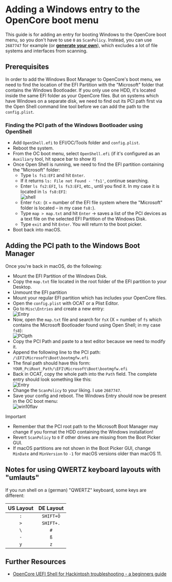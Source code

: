 # Adding a Windows entry to the OpenCore boot menu

This guide is for adding an entry for booting Windows to the OpenCore boot menu, so you don't have to use `0` as `ScanPolicy`. Instead, you can use `2687747` for example (or [**generate your own**](https://oc-scanpolicy.vercel.app/)), which excludes a lot of file systems and interfaces from scanning.

## Prerequisites

In order to add the Windows Boot Manager to OpenCore's boot menu, we need to find the location of the EFI Partition with the "Microsoft" folder that contains the Windows Bootloader. If you only use one HDD, it's located inside the same EFI folder as your OpenCore files. But on systems which have Windows on a separate disk, we need to find out its PCI path first via the Open Shell command line tool before we can add the path to the `config.plist`.

### Finding the PCI path of the Windows Bootloader using OpenShell

- Add `OpenShell.efi` to EFI/OC/Tools folder and `config.plist`.
- Reboot the system.
- From the OC boot menu, select `OpenShell.efi` (if it's configured as an `Auxiliary` tool, hit space bar to show it)
- Once Open Shell is running, we need to find the EFI partition containing the "Microsoft" folder:
	- Type `ls fs1:EFI` and hit `Enter`.
	- If it returns `ls: File not Found - 'fs1'`, continue searching.
	- Enter `ls fs2:EFI`, `ls fs3:EFI`, etc., until you find it. In my case it is located in `ls fs8:EFI`:</br>![shell](https://user-images.githubusercontent.com/76865553/161344509-3f4fe025-c9dc-4a72-acda-a577cf1ec9d4.png)
	- Enter `fsX:` (`X` = number of the EFI file system where the "Microsoft" folder is located – in my case `fs8:`).
	- Type `map > map.txt` and hit `Enter` &rarr; saves a list of the PCI devices as a text file on the selected EFI Partition of the Windows Disk.
	- Type `exit` and hit `Enter`. You will return to the boot picker.
- Boot back into macOS.

## Adding the PCI path to the Windows Boot Manager

Once you're back in macOS, do the following:

- Mount the EFI Partition of the Windows Disk.
- Copy the `map.txt` file located in the root folder of the EFI partition to your Desktop.
- Unmount the EFI partition
- Mount your regular EFI partition which has includes your OpenCore files.
- Open the `config.plist` with OCAT or a Plist Editor.
- Go to `Misc\Entries` and create a new entry:</br>![Entry](https://user-images.githubusercontent.com/76865553/148824089-a50c2167-3396-4e25-85f7-e2d49389bab2.png)
- Now, open the `map.txt` file and search for `fsX` (X = number of `fs` which contains the Microsoft Bootloader found using Open Shell; in my case `fs8`):</br>![PCIpth](https://user-images.githubusercontent.com/76865553/148824135-43e63b09-905f-46df-8e85-6fa8707580ce.png)
- Copy the PCI Path and paste to a text editor because we need to modify it.
- Append the following line to the PCI path: `/\EFI\Microsoft\Boot\bootmgfw.efi`
- The final path should have this form: `YOUR_PciRoot_Path/\EFI\Microsoft\Boot\bootmgfw.efi`
- Back in OCAT, copy the whole path into the `Path` field. The complete entry should look something like this:</br>![Entry](https://user-images.githubusercontent.com/76865553/161345017-a7643182-7899-4538-9c85-183da6a59d41.png)
- Change the `ScanPolicy` to your liking. I use `2687747`.
- Save your config and reboot. The Windows Entry should now be present in the OC boot menu:</br>
![win10flav](https://user-images.githubusercontent.com/76865553/148958994-60379e98-4b84-4e4b-b0d0-e2484813d06b.png)

> [!IMPORTANT]
> 
> - Remember that the PCI root path to the Microsoft Boot Manager may change if you format the HDD containing the Windows installation!
> - Revert `ScanPolicy` to `0` if other drives are missing from the Boot Picker GUI.
> - If macOS partitions are not shown in the Boot Picker GUI, change `MinDate` and `MinVersion` to `-1` for macOS versions older than macOS 11.

## Notes for using QWERTZ keyboard layouts with "umlauts"
If you run shell on a (german) "QWERTZ" keyboard, some keys are different:

US Layout | DE Layout
:--------:|:---------:
`:`       | `SHIFT+Ö`
`>`       | `SHIFT+.`
`\`       | `#`
`-`       | `ß`
`y`       | `z`

## Further Resources
- [OpenCore UEFI Shell for Hackintosh troubleshooting - a beginners guide](https://www.reddit.com/r/hackintosh/comments/sy2170/opencore_uefi_shell_for_hackintosh/)
